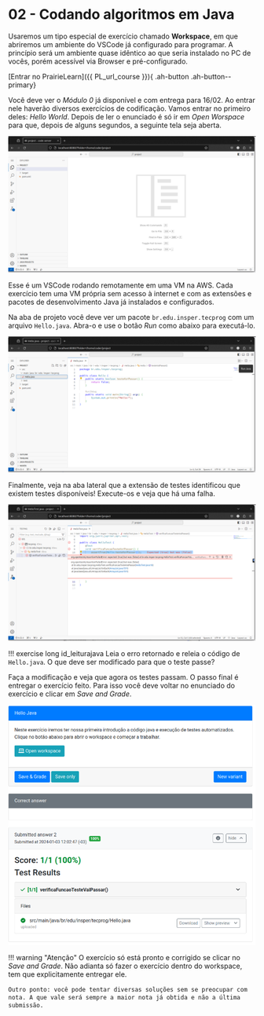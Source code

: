 # 02 - Codando algoritmos em Java

Usaremos um tipo especial de exercício chamado **Workspace**, em que abriremos um ambiente do VSCode já configurado para programar. A princípio será um ambiente quase idêntico ao que seria instalado no PC de vocês, porém acessível via Browser e pré-configurado. 

[Entrar no PrairieLearn]({{ PL_url_course }}){ .ah-button .ah-button--primary}
<!--<ah-button primary href="{{ PL_url_course }}">Entrar no PrairieLearn</ah-button>-->

Você deve ver o *Módulo 0* já disponível e com entrega para 16/02. Ao entrar nele haverão diversos exercícios de codificação. Vamos entrar no primeiro deles: *Hello World*. Depois de ler o enunciado é só ir em *Open Worspace* para que, depois de alguns segundos, a seguinte tela seja aberta.

![](tela-vscode.png)

Esse é um VSCode rodando remotamente em uma VM na AWS. Cada exercício tem uma VM própria sem acesso à internet e com as extensões e pacotes de desenvolvimento Java já instalados e configurados. 

Na aba de projeto você deve ver um pacote `br.edu.insper.tecprog` com um arquivo `Hello.java`. Abra-o e use o botão *Run* como abaixo para executá-lo.

![](tela-run.png)

Finalmente, veja na aba lateral que a extensão de testes identificou que existem testes disponíveis! Execute-os e veja que há uma falha. 

![](tela-teste.png)

!!! exercise long id_leiturajava
    Leia o erro retornado e releia o código de `Hello.java`. O que deve ser modificado para que o teste passe?

Faça a modificação e veja que agora os testes passam. O passo final é entregar o exercício feito. Para isso você deve voltar no enunciado do exercício e clicar em *Save and Grade*.

![](tela-exercicio-entregue.png)

!!! warning "Atenção"
    O exercício só está pronto e corrigido se clicar no *Save and Grade*. Não adianta só fazer o exercício dentro do workspace, tem que explicitamente entregar ele.

    Outro ponto: você pode tentar diversas soluções sem se preocupar com nota. A que vale será sempre a maior nota já obtida e não a última submissão.
